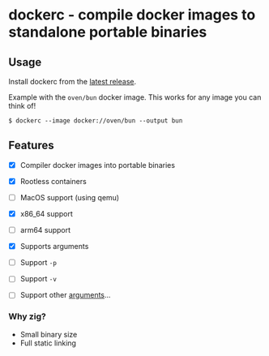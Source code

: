 # dockerc - compile docker images to standalone portable binaries

## Usage

Install dockerc from the [latest release](https://github.com/NilsIrl/dockerc/releases).

Example with the `oven/bun` docker image. This works for any image you can think of!

```
$ dockerc --image docker://oven/bun --output bun
```

## Features

- [X] Compiler docker images into portable binaries
- [X] Rootless containers
- [ ] MacOS support (using qemu)
- [X] x86_64 support
- [ ] arm64 support
- [X] Supports arguments
- [ ] Support `-p`
- [ ] Support `-v`
- [ ] Support other [arguments][0]...


### Why zig?

* Small binary size
* Full static linking

[0]: https://docs.docker.com/engine/reference/commandline/container_run/
